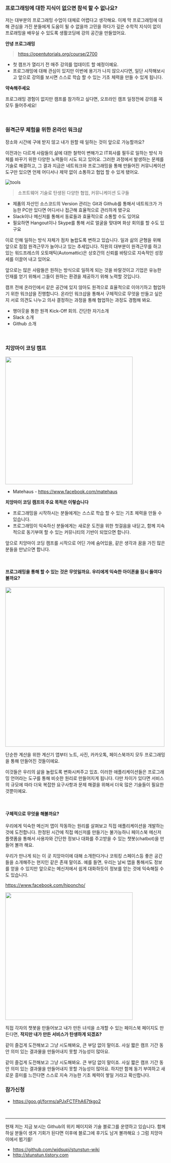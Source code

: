 ### 프로그래밍에 대한 지식이 없으면 참석 할 수 없나요?

 저는 대부분의 프로그래밍 수업이 대체로 어렵다고 생각해요. 이제 막 프로그래밍에 대해 관심을 가진 분들에게 도움이 될 수 없을까 고민을 하다가 깊은 수학적 지식이 없이 프로래밍을 배우실 수 있도록 생활코딩에 강의 공간을 만들었어요.   

**안녕 프로그래밍**

> https://opentutorials.org/course/2700

- 첫 캠프가 열리기 전 매주 강의를 업데이트 할 예정이예요.
- 프로그래밍에 대해 관심이 있지만 이번에 용기가 나지 않으시다면, 일단 시작해보시고 앞으로 강의를 보시면 스스로 학습 할 수 있는 기초 체력을 만들 수 있게 됩니다.

**약속해주세요**

프로그래밍 경험이 없지만 캠프를 참가하고 싶다면, 오프라인 캠프 일정전에 강의를 꼭 모두 들어주세요!

<br>

### 원격근무 체험을 위한 온라인 워크샵

장소와 시간에 구애 받지 않고 내가 원할 때 일하는 것이 앞으로 가능할까요? 

이전과는 다르게 사람들의 삶에 대한 철학이 변해가고 IT회사를 필두로 일하는 방식 자체를 바꾸기 위한 다양한 노력들이 시도 되고 있어요. 그러한 과정에서 발생하는 문제를 기술로 해결하고, 그 결과 지금은 네트워크와 프로그래밍을 통해 만들어진 커뮤니케이션 도구만 있으면 언제 어디서나 제약 없이 소통하고 협업 할 수 있게 됐어요.
 
![tools](http://image.toast.com/aaaaahq/resources/remote-works.png)

> 소프트웨어 기술로 탄생된 다양한 협업, 커뮤니케이션 도구들

- 제품의 자산인 소스코드의 Version 관리는 Git과 Github를 통해서 네트워크가 가능한 PC만 있다면 어디서나 접근해 효율적으로 관리하게 됐구요
- Slack이나 메신저를 통해서 동료들과 효율적으로 소통할 수도 있어요
- 필요하면 Hangout이나 Skype를 통해 서로 얼굴을 맞대며 화상 회의를 할 수도 있구요

이로 인해 일하는 방식 자체가 점차 놀랍도록 변하고 있습니다. 일과 삶의 균형을 위해 앞으로 점점 원격근무가 늘어나고 있는 추세입니다. 직원의 대부분이 원격근무를 하고 있는 워드프레스의 오토매틱(Automattic)은 상호간의 신뢰를 바탕으로 지속적인 성장세를 이끌어 내고 있어요.

 앞으로는 많은 사람들은 원하는 방식으로 일하게 되는 것을 바랄것이고 기업은 유능한 인재를 얻기 위해서 그들이 원하는 환경을 제공하기 위해 노력할 것입니다.

캠프 전에 온라인에서 같은 공간에 있지 않아도 원격으로 효율적으로 이야기하고 협업하기 위한 워크샵을 진행합니다. 온라인 워크샵을 통해서 구체적으로 무엇을 만들고 싶은지 서로 의견도 나누고 의사 결정하는 과정을 통해 협업하는 과정도 경험해 봐요.

- 행아웃을 통한 원격 Kick-Off 회의. 간단한 자기소개
- Slack 소개 
- Github 소개

<br>

### 치앙마이 코딩 캠프 

<img src='http://image.toast.com/aaaaahq/chiangmai-codecamp.jpg' width='400' />

- Matehaus - https://www.facebook.com/matehaus

**치앙마이 코딩 캠프의 주요 목적은 이렇습니다**
- 프로그래밍을 시작하시는 분들에게는 스스로 학습 할 수 있는 기초 체력을 만들 수 있습니다.
- 프로그래밍이 익숙하신 분들에게는 새로운 도전을 위한 첫걸음을 내딛고, 함께 지속적으로 동기부여 할 수 있는 커뮤니티의 기반이 되었으면 합니다.

앞으로 치앙마이 코딩 캠프를 시작으로 어딘 가에 숨어있을, 같은 생각과 꿈을 가진 많은 분들을 만났으면 합니다.

<br>

#### 프로그래밍을 통해 할 수 있는 것은 무엇일까요. 우리에게 익숙한 아이폰을 잠시 들여다볼까요?

<img src="http://image.toast.com/aaaaahq/apps.png" width="500">

단순한 계산을 위한 계산기 앱부터 노트, 사진, 카카오톡, 페이스북까지 모두 프로그래밍을 통해 만들어진 것들이에요. 

이것들은 우리의 삶을 놀랍도록 변화시켜주고 있죠. 이러한 애플리케이션들은 프로그래밍 언어라는 도구를 통해 비슷한 원리로 만들어지게 됩니다. 다만 차이가 있다면 서비스의 규모에 따라 더욱 복잡한 요구사항과 문제 해결을 위해서 더욱 많은 기술들이 필요한 것뿐이예요.

<br>

#### 구체적으로 무엇을 해볼까요?

우리에게 익숙한 메신저 앱이 작동하는 원리를 살펴보고 직접 애플리케이션을 개발하는 것에 도전합니다. 한정된 시간에 직접 메신저를 만들기는 불가능하니 페이스북 메신저 플랫폼을 통해서 사용자와 간단한 정보나 대화를 주고받을 수 있는 챗봇(chatbot)을 만들어 볼까 해요.

우리가 만나게 되는 이 곳 치앙마이에 대해 소개한다거나 코워킹 스페이스등 좋은 공간들을 소개해주는 현지인 같은 존재 말이죠. 예를 들면, 우리는 날씨 앱을 통해서도 정보를 얻을 수 있지만 앞으로는 메신저에서 쉽게 대화하듯이 정보를 얻는 것에 익숙해질 수도 있습니다.

https://www.facebook.com/hiponcho/

<img src="http://image.toast.com/aaaaahq/FullSizeRender.jpg" width="400">

직접 각자의 챗봇을 만들어보고 내가 만든 녀석을 소개할 수 있는 페이스북 페이지도 만든다면, **작지만 내가 만든 서비스가 탄생하게 되겠죠?**

같이 즐겁게 도전해보고 그냥 시도해봐요, 큰 부담 없이 말이죠. 사실 짧은 캠프 기간 동안 의미 있는 결과물을 만들어내지 못할 가능성이 많아요. 

같이 즐겁게 도전해보고 그냥 시도해봐요. 큰 부담 없이 말이죠. 사실 짧은 캠프 기간 동안 의미 있는 결과물을 만들어내지 못할 가능성이 많아요. 하지만 함께 동기 부여하고 새로운 흥미를 느낀다면 스스로 지속 가능한 기초 체력이 쌓일 거라고 확신합니다.

### 참가신청
- https://goo.gl/forms/aPJxFCTFhA67tkgo2

<br>

---

현재 저는 지금 보시는 Github의 위키 페이지와 기술 블로그를 운영하고 있습니다. 함께 하실 분들이 생겨 기회가 된다면 이후에 블로그에 후기도 남겨 볼까해요 :) 그럼 치앙마이에서 뵙기를! 

- https://github.com/wjdsupj/stunstun-wiki
- http://stunstun.tistory.com
